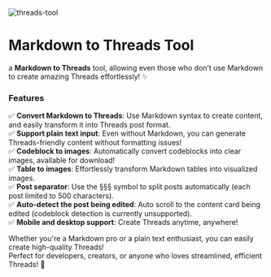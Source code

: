 ![threads-tool](./public/threads-tool.gif)

# Markdown to Threads Tool

a **Markdown to Threads** tool, allowing even those who don’t use Markdown to create amazing Threads effortlessly! ✨  

### Features  
✅ **Convert Markdown to Threads**: Use Markdown syntax to create content, and easily transform it into Threads post format.  
✅ **Support plain text input**: Even without Markdown, you can generate Threads-friendly content without formatting issues!  
✅ **Codeblock to images**: Automatically convert codeblocks into clear images, available for download!  
✅ **Table to images**: Effortlessly transform Markdown tables into visualized images.  
✅ **Post separator**: Use the §§§ symbol to split posts automatically (each post limited to 500 characters).  
✅ **Auto-detect the post being edited**: Auto scroll to the content card being edited (codeblock detection is currently unsupported).  
✅ **Mobile and desktop support**: Create Threads anytime, anywhere!  

Whether you're a Markdown pro or a plain text enthusiast, you can easily create high-quality Threads!  
Perfect for developers, creators, or anyone who loves streamlined, efficient Threads! 🚀  